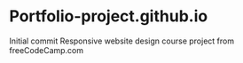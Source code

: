 # Portfolio-project.github.io
Initial commit
Responsive website design course project from freeCodeCamp.com

